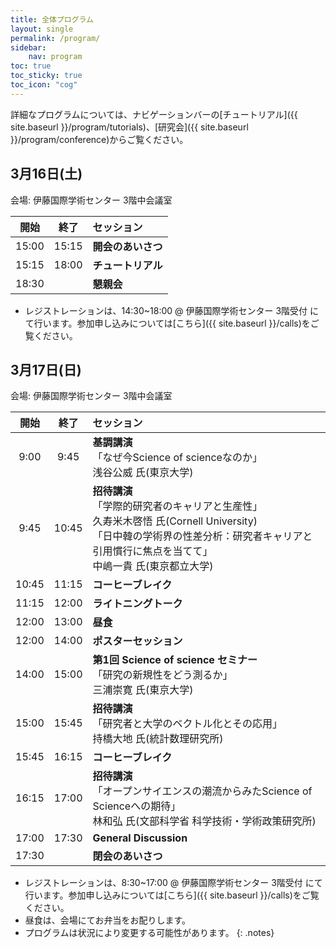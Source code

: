 ```yaml
---
title: 全体プログラム
layout: single
permalink: /program/
sidebar:
    nav: program
toc: true
toc_sticky: true
toc_icon: "cog"
---
```


<style>
.notes { font-size: .9em; }
</style>

<!-- Please refer to our [blog posts](/blog/) for more details. -->
詳細なプログラムについては、ナビゲーションバーの[チュートリアル]({{ site.baseurl }}/program/tutorials)、[研究会]({{ site.baseurl }}/program/conference)からご覧ください。


## 3月16日(土)

会場: 伊藤国際学術センター 3階中会議室

| 開始 |  終了  | セッション             |
|:-----:|:-----:|:--------------------|
| 15:00 | 15:15 | **開会のあいさつ** |
| 15:15 | 18:00 | **チュートリアル** |
| 18:30 |       | **懇親会** |

* レジストレーションは、14:30~18:00 @ 伊藤国際学術センター 3階受付 にて行います。参加申し込みについては[こちら]({{ site.baseurl }}/calls)をご覧ください。

## 3月17日(日)

会場: 伊藤国際学術センター 3階中会議室

| 開始 |  終了  | セッション             |
|:-----:|:-----:|:--------------------|
| 9:00  | 9:45 | **基調講演** <br> 「なぜ今Science of scienceなのか」<br> 浅谷公威 氏(東京大学)|
| 9:45  | 10:45 | **招待講演** <br> 「学際的研究者のキャリアと生産性」 <br> 久寿米木啓悟 氏(Cornell University) <br> 「日中韓の学術界の性差分析：研究者キャリアと引用慣行に焦点を当てて」 <br> 中嶋一貴 氏(東京都立大学)|
| 10:45  | 11:15 | **コーヒーブレイク** |
| 11:15  | 12:00 | **ライトニングトーク** |
| 12:00  | 13:00 | **昼食** |
| 12:00  | 14:00 | **ポスターセッション** |
| 14:00 | 15:00 | **第1回 Science of science セミナー** <br> 「研究の新規性をどう測るか」<br> 三浦崇寛 氏(東京大学)|
| 15:00 | 15:45 | **招待講演** <br> 「研究者と大学のベクトル化とその応用」 <br> 持橋大地 氏(統計数理研究所)|
| 15:45 | 16:15 | **コーヒーブレイク** |
| 16:15 | 17:00 | **招待講演** <br> 「オープンサイエンスの潮流からみたScience of Scienceへの期待」<br> 林和弘 氏(文部科学省 科学技術・学術政策研究所)|
| 17:00 | 17:30 | **General Discussion** |
| 17:30 |       | **閉会のあいさつ** |

* レジストレーションは、8:30~17:00 @ 伊藤国際学術センター 3階受付 にて行います。参加申し込みについては[こちら]({{ site.baseurl }}/calls)をご覧ください。
* 昼食は、会場にてお弁当をお配りします。
* プログラムは状況により変更する可能性があります。
{: .notes}
